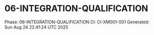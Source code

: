 # 06-INTEGRATION-QUALIFICATION
Phase: 06-INTEGRATION-QUALIFICATION
CI: CI-XM001-001
Generated: Sun Aug 24 22:41:24 UTC 2025
